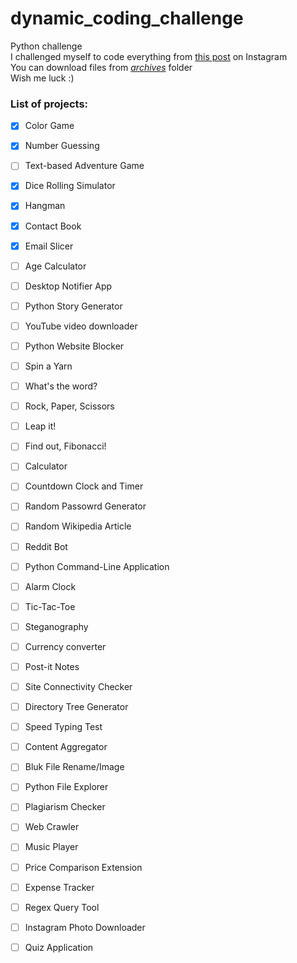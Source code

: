 # dynamic_coding_challenge
Python challenge  
I challenged myself to code everything from [this post](https://www.instagram.com/p/Cagfz6WlEMZ/) on Instagram  
You can download files from [*archives*](/archives) folder  
Wish me luck :)  

### List of projects: 
- [x] Color Game
- [x] Number Guessing
- [ ] Text-based Adventure Game
- [x] Dice Rolling Simulator
- [x] Hangman
- [x] Contact Book
- [x] Email Slicer
- [ ] Age Calculator
- [ ] Desktop Notifier App
- [ ] Python Story Generator
- [ ] YouTube video downloader
- [ ] Python Website Blocker
- [ ] Spin a Yarn
- [ ] What's the word?
- [ ] Rock, Paper, Scissors
- [ ] Leap it!
- [ ] Find out, Fibonacci!  

- [ ] Calculator
- [ ] Countdown Clock and Timer
- [ ] Random Passowrd Generator
- [ ] Random Wikipedia Article
- [ ] Reddit Bot
- [ ] Python Command-Line Application
- [ ] Alarm Clock
- [ ] Tic-Tac-Toe
- [ ] Steganography
- [ ] Currency converter
- [ ] Post-it Notes
- [ ] Site Connectivity Checker
- [ ] Directory Tree Generator  

- [ ] Speed Typing Test
- [ ] Content Aggregator
- [ ] Bluk File Rename/Image
- [ ] Python File Explorer
- [ ] Plagiarism Checker
- [ ] Web Crawler
- [ ] Music Player
- [ ] Price Comparison Extension
- [ ] Expense Tracker
- [ ] Regex Query Tool
- [ ] Instagram Photo Downloader
- [ ] Quiz Application

